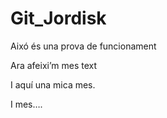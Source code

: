 # Git_Jordisk

Aixó és una prova de funcionament

Ara afeixi’m mes text

I aquí una mica mes.

I mes….
